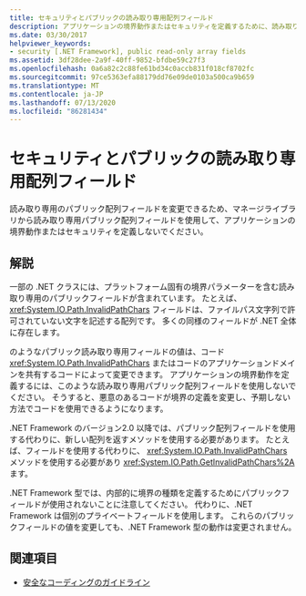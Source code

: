 ```yaml
---
title: セキュリティとパブリックの読み取り専用配列フィールド
description: アプリケーションの境界動作またはセキュリティを定義するために、読み取り専用のパブリック配列フィールドの使用を避ける必要がある理由をお読みください。
ms.date: 03/30/2017
helpviewer_keywords:
- security [.NET Framework], public read-only array fields
ms.assetid: 3df28dee-2a9f-40ff-9852-bfdbe59c27f3
ms.openlocfilehash: 0a6a82c2c88fe61bd34c0accb831f018cf8702fc
ms.sourcegitcommit: 97ce5363efa88179dd76e09de0103a500ca9b659
ms.translationtype: MT
ms.contentlocale: ja-JP
ms.lasthandoff: 07/13/2020
ms.locfileid: "86281434"
---
```

# <a name="security-and-public-read-only-array-fields"></a>セキュリティとパブリックの読み取り専用配列フィールド
読み取り専用のパブリック配列フィールドを変更できるため、マネージライブラリから読み取り専用パブリック配列フィールドを使用して、アプリケーションの境界動作またはセキュリティを定義しないでください。  
  
## <a name="remarks"></a>解説  

一部の .NET クラスには、プラットフォーム固有の境界パラメーターを含む読み取り専用のパブリックフィールドが含まれています。 たとえば、 <xref:System.IO.Path.InvalidPathChars> フィールドは、ファイルパス文字列で許可されていない文字を記述する配列です。 多くの同様のフィールドが .NET 全体に存在します。  
  
 のようなパブリック読み取り専用フィールドの値は、コード <xref:System.IO.Path.InvalidPathChars> またはコードのアプリケーションドメインを共有するコードによって変更できます。  アプリケーションの境界動作を定義するには、このような読み取り専用パブリック配列フィールドを使用しないでください。  そうすると、悪意のあるコードが境界の定義を変更し、予期しない方法でコードを使用できるようになります。  
  
 .NET Framework のバージョン2.0 以降では、パブリック配列フィールドを使用する代わりに、新しい配列を返すメソッドを使用する必要があります。  たとえば、フィールドを使用する代わりに、 <xref:System.IO.Path.InvalidPathChars> メソッドを使用する必要があり <xref:System.IO.Path.GetInvalidPathChars%2A> ます。  
  
 .NET Framework 型では、内部的に境界の種類を定義するためにパブリックフィールドが使用されないことに注意してください。  代わりに、.NET Framework は個別のプライベートフィールドを使用します。  これらのパブリックフィールドの値を変更しても、.NET Framework 型の動作は変更されません。  
  
## <a name="see-also"></a>関連項目

- [安全なコーディングのガイドライン](../../standard/security/secure-coding-guidelines.md)
